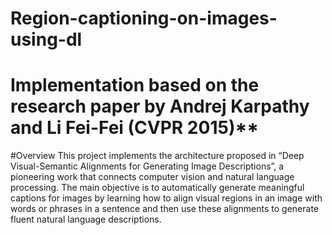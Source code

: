 # Region-captioning-on-images-using-dl
# Implementation based on the research paper by Andrej Karpathy and Li Fei-Fei (CVPR 2015)**
#Overview
This project implements the architecture proposed in “Deep Visual-Semantic Alignments for Generating Image Descriptions”, a pioneering work that connects computer vision and natural language processing.
The main objective is to automatically generate meaningful captions for images by learning how to align visual regions in an image with words or phrases in a sentence and then use these alignments to generate fluent natural language descriptions.

